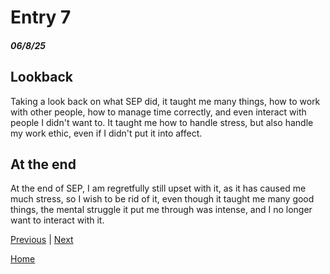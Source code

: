 # Entry 7
##### 06/8/25

## Lookback
Taking a look back on what SEP did, it taught me many things, how to work with other people, how to manage time correctly, and even interact with people I didn't want to. It taught me how to handle stress, but also handle my work ethic, even if I didn't put it into affect. 

## At the end
At the end of SEP, I am regretfully still upset with it, as it has caused me much stress, so I wish to be rid of it, even though it taught me many good things, the mental struggle it put me through was intense, and I no longer want to interact with it.

[Previous](entry06.md) | [Next](entry08.md)

[Home](../README.md)
